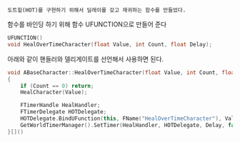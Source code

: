	도트힐(HOT)를 구현하기 위해서 딜레이를 갖고 재귀하는 함수를 만들었다. 

함수를 바인딩 하기 위해 함수 UFUNCTION으로 만들어 준다
```cpp
UFUNCTION()
void HealOverTimeCharacter(float Value, int Count, float Delay);
```

아래와 같이 핸들러와 델리게이트를 선언해서 사용하면 된다.
```cpp
void ABaseCharacter::HealOverTimeCharacter(float Value, int Count, float Delay)
{
	if (Count == 0) return;
	HealCharacter(Value);

	FTimerHandle HealHandler;
	FTimerDelegate HOTDelegate;
	HOTDelegate.BindUFunction(this, FName("HealOverTimeCharacter"), Value, Count - 1, Delay);
	GetWorldTimerManager().SetTimer(HealHandler, HOTDelegate, Delay, false);
}[]()
```
